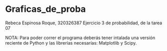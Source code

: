 # Graficas_de_proba
Rebeca Espinosa Roque, 320326387 Ejercicio 3 de probabilidad, de la tarea 07

NOTA: Para poder correr el programa deberás tener intalada una versión reciente de Python y las librerías necesarías: Matplotlib y Scipy.
